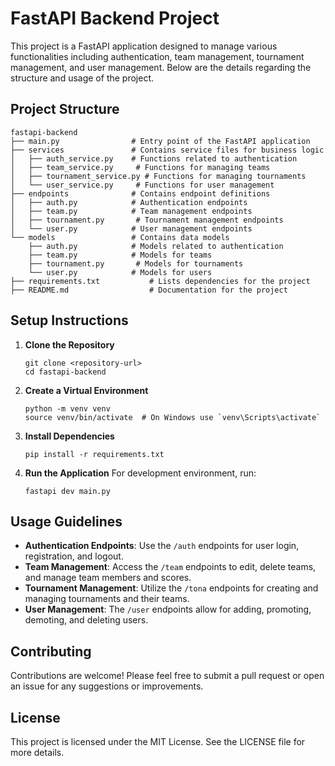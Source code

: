 # FastAPI Backend Project

This project is a FastAPI application designed to manage various functionalities including authentication, team management, tournament management, and user management. Below are the details regarding the structure and usage of the project.

## Project Structure

```
fastapi-backend
├── main.py                # Entry point of the FastAPI application
├── services               # Contains service files for business logic
│   ├── auth_service.py    # Functions related to authentication
│   ├── team_service.py     # Functions for managing teams
│   ├── tournament_service.py # Functions for managing tournaments
│   └── user_service.py     # Functions for user management
├── endpoints              # Contains endpoint definitions
│   ├── auth.py            # Authentication endpoints
│   ├── team.py            # Team management endpoints
│   ├── tournament.py       # Tournament management endpoints
│   └── user.py            # User management endpoints
└── models                 # Contains data models
    ├── auth.py            # Models related to authentication
    ├── team.py            # Models for teams
    ├── tournament.py       # Models for tournaments
    └── user.py            # Models for users
├── requirements.txt           # Lists dependencies for the project
├── README.md                  # Documentation for the project
```

## Setup Instructions

1. **Clone the Repository**
   ```
   git clone <repository-url>
   cd fastapi-backend
   ```

2. **Create a Virtual Environment**
   ```
   python -m venv venv
   source venv/bin/activate  # On Windows use `venv\Scripts\activate`
   ```

3. **Install Dependencies**
   ```
   pip install -r requirements.txt
   ```

4. **Run the Application**
   For development environment, run:
   ```
   fastapi dev main.py 
   ```

## Usage Guidelines

- **Authentication Endpoints**: Use the `/auth` endpoints for user login, registration, and logout.
- **Team Management**: Access the `/team` endpoints to edit, delete teams, and manage team members and scores.
- **Tournament Management**: Utilize the `/tona` endpoints for creating and managing tournaments and their teams.
- **User Management**: The `/user` endpoints allow for adding, promoting, demoting, and deleting users.

## Contributing

Contributions are welcome! Please feel free to submit a pull request or open an issue for any suggestions or improvements.

## License

This project is licensed under the MIT License. See the LICENSE file for more details.